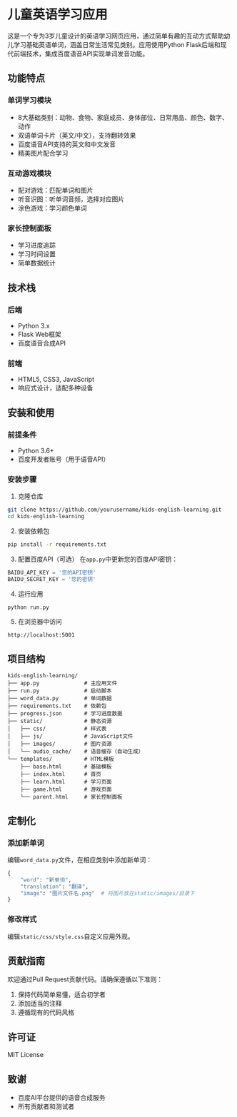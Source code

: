 # 儿童英语学习应用

这是一个专为3岁儿童设计的英语学习网页应用，通过简单有趣的互动方式帮助幼儿学习基础英语单词，涵盖日常生活常见类别。应用使用Python Flask后端和现代前端技术，集成百度语音API实现单词发音功能。

## 功能特点

### 单词学习模块
- 8大基础类别：动物、食物、家庭成员、身体部位、日常用品、颜色、数字、动作
- 双语单词卡片（英文/中文），支持翻转效果
- 百度语音API支持的英文和中文发音
- 精美图片配合学习

### 互动游戏模块
- 配对游戏：匹配单词和图片
- 听音识图：听单词音频，选择对应图片
- 涂色游戏：学习颜色单词

### 家长控制面板
- 学习进度追踪
- 学习时间设置
- 简单数据统计

## 技术栈

### 后端
- Python 3.x
- Flask Web框架
- 百度语音合成API

### 前端
- HTML5, CSS3, JavaScript
- 响应式设计，适配多种设备

## 安装和使用

### 前提条件
- Python 3.6+
- 百度开发者账号（用于语音API）

### 安装步骤

1. 克隆仓库
```bash
git clone https://github.com/yourusername/kids-english-learning.git
cd kids-english-learning
```

2. 安装依赖包
```bash
pip install -r requirements.txt
```

3. 配置百度API（可选）
在`app.py`中更新您的百度API密钥：
```python
BAIDU_API_KEY = '您的API密钥'
BAIDU_SECRET_KEY = '您的密钥'
```

4. 运行应用
```bash
python run.py
```

5. 在浏览器中访问
```
http://localhost:5001
```

## 项目结构

```
kids-english-learning/
├── app.py              # 主应用文件
├── run.py              # 启动脚本
├── word_data.py        # 单词数据
├── requirements.txt    # 依赖包
├── progress.json       # 学习进度数据
├── static/             # 静态资源
│   ├── css/            # 样式表
│   ├── js/             # JavaScript文件
│   ├── images/         # 图片资源
│   └── audio_cache/    # 语音缓存（自动生成）
└── templates/          # HTML模板
    ├── base.html       # 基础模板
    ├── index.html      # 首页
    ├── learn.html      # 学习页面
    ├── game.html       # 游戏页面
    └── parent.html     # 家长控制面板
```

## 定制化

### 添加新单词
编辑`word_data.py`文件，在相应类别中添加新单词：
```python
{
    "word": "新单词",
    "translation": "翻译",
    "image": "图片文件名.png"  # 将图片放在static/images/目录下
}
```

### 修改样式
编辑`static/css/style.css`自定义应用外观。

## 贡献指南
欢迎通过Pull Request贡献代码。请确保遵循以下准则：
1. 保持代码简单易懂，适合初学者
2. 添加适当的注释
3. 遵循现有的代码风格

## 许可证
MIT License

## 致谢
- 百度AI平台提供的语音合成服务
- 所有贡献者和测试者
